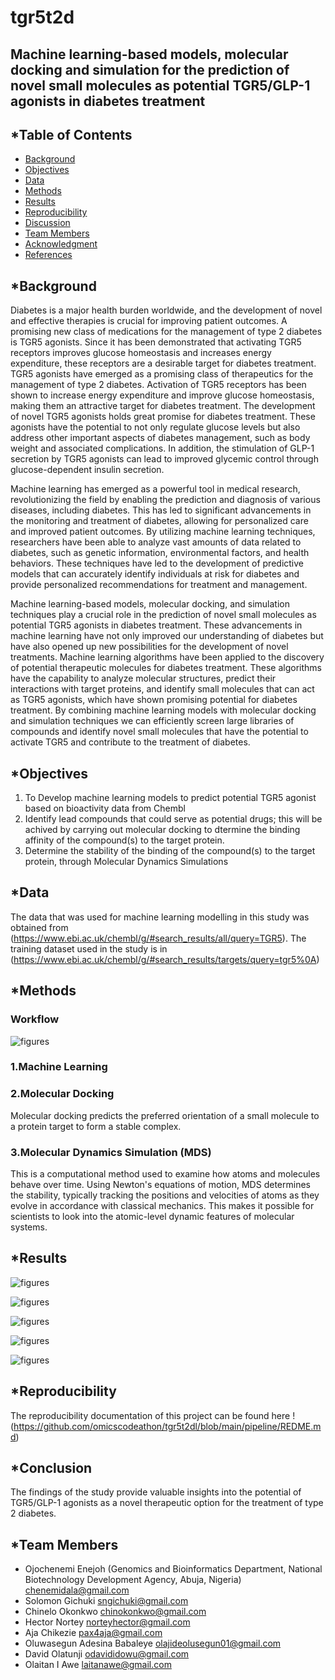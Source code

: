 # tgr5t2d
## Machine learning-based models, molecular docking and simulation for the prediction of novel small molecules as potential TGR5/GLP-1 agonists in diabetes treatment

## *Table of Contents
- [Background](#Background)
- [Objectives](#Objectives)
- [Data](#Data)
- [Methods](#Methods)
- [Results](#Results)
- [Reproducibility](#Reproducibility)
- [Discussion](#Discussion)
- [Team Members](#TeamMembers)
- [Acknowledgment](#Acknowledgment)
- [References](#References)

## *Background
Diabetes is a major health burden worldwide, and the development of novel and effective therapies is crucial for improving patient outcomes.
A promising new class of medications for the management of type 2 diabetes is TGR5 agonists. Since it has been demonstrated that activating TGR5 receptors improves glucose homeostasis and increases energy expenditure, these receptors are a desirable target for diabetes treatment.
TGR5 agonists have emerged as a promising class of therapeutics for the management of type 2 diabetes. Activation of TGR5 receptors has been shown to increase energy expenditure and improve glucose homeostasis, making them an attractive target for diabetes treatment.
The development of novel TGR5 agonists holds great promise for diabetes treatment. These agonists have the potential to not only regulate glucose levels but also address other important aspects of diabetes management, such as body weight and associated complications. In addition, the stimulation of GLP-1 secretion by TGR5 agonists can lead to improved glycemic control through glucose-dependent insulin secretion.

Machine learning has emerged as a powerful tool in medical research, revolutionizing the field by enabling the prediction and diagnosis of various diseases, including diabetes. This has led to significant advancements in the monitoring and treatment of diabetes, allowing for personalized care and improved patient outcomes. By utilizing machine learning techniques, researchers have been able to analyze vast amounts of data related to diabetes, such as genetic information, environmental factors, and health behaviors. These techniques have led to the development of predictive models that can accurately identify individuals at risk for diabetes and provide personalized recommendations for treatment and management. 

Machine learning-based models, molecular docking, and simulation techniques play a crucial role in the prediction of novel small molecules as potential TGR5 agonists in diabetes treatment. These advancements in machine learning have not only improved our understanding of diabetes but have also opened up new possibilities for the development of novel treatments. Machine learning algorithms have been applied to the discovery of potential therapeutic molecules for diabetes treatment. These algorithms have the capability to analyze molecular structures, predict their interactions with target proteins, and identify small molecules that can act as TGR5 agonists, which have shown promising potential for diabetes treatment. By combining machine learning models with molecular docking and simulation techniques we can efficiently screen large libraries of compounds and identify novel small molecules that have the potential to activate TGR5 and contribute to the treatment of diabetes. 




## *Objectives

1. To Develop machine learning models to predict potential TGR5 agonist based on bioactivity data from Chembl
2. Identify lead compounds that could serve as potential drugs; this will be achived by carrying out molecular docking to dtermine the binding affinity of the compound(s) to the target protein.
3. Determine the stability of the binding of the compound(s) to the target protein, through Molecular Dynamics Simulations

## *Data
The data that was used for machine learning modelling in this study was obtained from (https://www.ebi.ac.uk/chembl/g/#search_results/all/query=TGR5). The training dataset used in the study is in (https://www.ebi.ac.uk/chembl/g/#search_results/targets/query=tgr5%0A)



## *Methods
### Workflow
![figures](https://github.com/omicscodeathon/tgr5t2d/blob/main/workflow/TGR5_Workflow.jpg)

### 1.Machine Learning


### 2.Molecular Docking 
Molecular docking predicts the preferred orientation of a small molecule to a protein target to form a stable complex.

### 3.Molecular Dynamics Simulation (MDS)
This is a computational method used to examine how atoms and molecules behave over time. Using Newton's equations of motion, MDS determines the stability,  typically tracking the positions and velocities of atoms as they evolve in accordance with classical mechanics. This makes it possible for scientists to look into the atomic-level dynamic features of molecular systems.




## *Results


![figures](https://github.com/omicscodeathon/tgr5t2d/blob/main/figures/Bioactivity%20class.png)


![figures](https://github.com/omicscodeathon/tgr5t2d/blob/main/figures/Lipinski.png)


![figures](https://github.com/omicscodeathon/tgr5t2d/blob/main/figures/HBDA.png)


![figures](https://github.com/omicscodeathon/tgr5t2d/blob/main/figures/pEC50graphs.png)


![figures](https://github.com/omicscodeathon/tgr5t2d/blob/main/figures/TGR5_Docked_scores.png)


## *Reproducibility
The reproducibility documentation of this project can be found here 
!(https://github.com/omicscodeathon/tgr5t2dl/blob/main/pipeline/REDME.md)
 


## *Conclusion
The findings of the study provide valuable insights into the potential of TGR5/GLP-1 agonists as a novel therapeutic option for the treatment of type 2 diabetes.



## *Team Members
- Ojochenemi Enejoh (Genomics and Bioinformatics Department, National Biotechnology Development Agency, Abuja, Nigeria) chenemidala@gmail.com
- Solomon Gichuki sngichuki@gmail.com
- Chinelo Okonkwo  chinokonkwo@gmail.com 
- Hector Nortey norteyhector@gmail.com
- Aja Chikezie  pax4aja@gmail.com
- Oluwasegun Adesina Babaleye olajideolusegun01@gmail.com
- David Olatunji odavididowu@gmail.com
- Olaitan I Awe laitanawe@gmail.com
